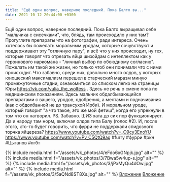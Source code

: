 ```yaml
---
title: "Ещё один вопрос, наверное последний. Пока Балто вы..."
date: 2021-10-12 20:44:00 +0300
---
```


Ещё один вопрос, наверное последний. Пока Балто выращивал себе "мальчика с сисечками", что, блядь, там происходило у них там? Прогуглите препараты что на фотографии, ради интереса.
Очень хотелось бы пожелать моральным уродам, которые сочувствуют и поддерживают эту "отличную пару", и всё что у них происходит, ну тех, которые говорят что отрезать яйца шизойдам с интеллектом как у героинового наркомана - "личный выбор по обоюдному согласию". Пожелать им такой же жизни, но только чтоб они понимали что с ними происходит.
Что забавно, среди них, довольно много олдов, у которых юношеский максимализм перешел в старческий маразм миную промежуточные стадии, ознакомиться со списком легко на страницы Юры https://vk.com/yulia_the_wolfess .
Здесь не речь о смене пола по медицинским показаниям. Здесь мальчик обдалбывающийся препаратами с вашего, уродов, одобрения, а местами и подначивания (как с обдолбанной не до трансухой Ирби). И моральном уроде, который говорит "а что такое, это же мой фетиш", когда его упрекнули в том что он натворил.
PS.
Забавно. ШИЗ хата до сих пор функционирует. Да и народу там норм, включая олдов типа Балу (голос #2). И, после этого, кто-то будет говорить, что фурри не поддержали спидозного торчка яйцереза?
https://www.youtube.com/watch?v=_O9cy3EnoYU https://www.youtube.com/watch?v=Py_C5QtQ9ag
#furry #фурри #ркн #Цыганов #лгбт


{% include media.html f="/assets/vk_photos/4/eFdo6xGNpjk.jpg" alt="" %}
{% include media.html f="/assets/vk_photos/3/7Bwa5w4up-s.jpg" alt="" %}
{% include media.html f="/assets/vk_photos/3/jPxMyQu4dOw.jpg" alt="" %}
{% include media.html f="/assets/vk_photos/3/5aQNd8ST8Xs.jpg" alt="" %}
[Вложение](https://vk.com/video41076938_456239489)
[Вложение](https://vk.com/video41076938_456239490)
